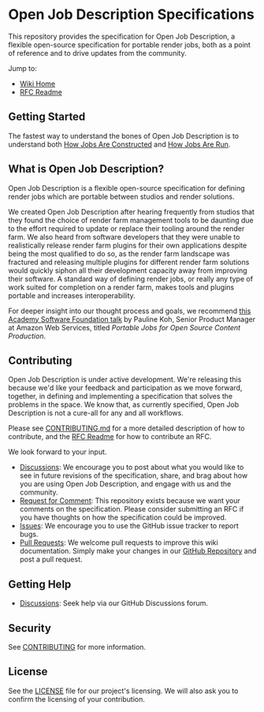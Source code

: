 # Open Job Description Specifications

This repository provides the specification for Open Job Description, a flexible 
open-source specification for portable render jobs, both as a point of reference 
and to drive updates from the community.

Jump to:

* [Wiki Home](https://github.com/xxyggoqtpcmcofkc/openjd-specifications/wiki)
* [RFC Readme](rfcs/README.md)

## Getting Started

The fastest way to understand the bones of Open Job Description is to understand both [How Jobs Are Constructed](https://github.com/xxyggoqtpcmcofkc/openjd-specifications/wiki/How-Jobs-Are-Constructed)
and [How Jobs Are Run](https://github.com/xxyggoqtpcmcofkc/openjd-specifications/wiki/How-Jobs-Are-Run).

## What is Open Job Description?

Open Job Description is a flexible open-source specification for defining render 
jobs which are portable between studios and render solutions. 

We created Open Job Description after hearing frequently from studios that they 
found the choice of render farm management tools to be daunting due to the 
effort required to update or replace their tooling around the render farm. We 
also heard from software developers that they were unable to realistically 
release render farm plugins for their own applications despite being the most 
qualified to do so, as the render farm landscape was fractured and releasing 
multiple plugins for different render farm solutions would quickly siphon all 
their development capacity away from improving their software. A standard way of 
defining render jobs, or really any type of work suited for completion on a 
render farm, makes tools and plugins portable and increases interoperability. 

For deeper insight into our thought process and goals, we recommend [this Academy Software Foundation talk](https://www.youtube.com/watch?v=3AM3L6P-cAw&list=PL9dZxafYCWmxDFGc2CEq4SgCkZWKYW1m5&index=14)
by Pauline Koh, Senior Product Manager at Amazon Web Services, titled 
*Portable Jobs for Open Source Content Production*.

## Contributing

Open Job Description is under active development. We're releasing this because 
we'd like your feedback and participation as we move forward, together, in 
defining and implementing a specification that solves the problems in the space. 
We know that, as currently specified, Open Job Description is not a cure-all 
for any and all workflows.

Please see [CONTRIBUTING.md](CONTRIBUTING.md) for a more detailed description of how to 
contribute, and the [RFC Readme](rfcs/README.md) for how to contribute an RFC. 

We look forward to your input.

* [Discussions](https://github.com/xxyggoqtpcmcofkc/openjd-specifications/discussions): 
  We encourage you to post about what you would like to see in future revisions 
  of the specification, share, and brag about how you are using Open Job 
  Description, and engage with us and the community.
* [Request for Comment](rfcs/README.md): 
  This repository exists because we want your comments on the specification. 
  Please consider submitting an RFC if you have thoughts on how the 
  specification could be improved.
* [Issues](https://github.com/xxyggoqtpcmcofkc/openjd-specifications/issues): 
  We encourage you to use the GitHub issue tracker to report bugs. 
* [Pull Requests](https://github.com/xxyggoqtpcmcofkc/openjd-specifications/pulls): 
  We welcome pull requests to improve this wiki documentation. Simply make your 
  changes in our [GitHub Repository](https://github.com/xxyggoqtpcmcofkc/openjd-specifications/tree/mainline/wiki)
  and post a pull request.

## Getting Help

* [Discussions](https://github.com/xxyggoqtpcmcofkc/openjd-specifications/discussions): 
  Seek help via our GitHub Discussions forum.

## Security

See [CONTRIBUTING](CONTRIBUTING.md#security-issue-notifications) for more 
information.

## License

See the [LICENSE](LICENSE) file for our project's licensing. We will also ask 
you to confirm the licensing of your contribution.

